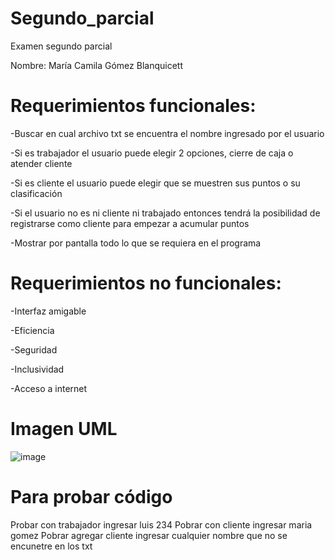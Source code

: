 # Segundo_parcial
Examen segundo parcial

Nombre: María Camila Gómez Blanquicett

# Requerimientos funcionales: 

-Buscar en cual archivo txt se encuentra el nombre ingresado por el usuario

-Si es trabajador el usuario puede elegir 2 opciones, cierre de caja o atender cliente
 
-Si es cliente el usuario puede elegir que se muestren sus puntos o su clasificación

-Si el usuario no es ni cliente ni trabajado entonces tendrá la posibilidad de registrarse como cliente para empezar a acumular puntos

-Mostrar por pantalla todo lo que se requiera en el programa

# Requerimientos no funcionales: 

-Interfaz amigable

-Eficiencia

-Seguridad

-Inclusividad

-Acceso a internet

# Imagen UML
![image](https://user-images.githubusercontent.com/98895057/171456055-c36f98ca-0323-4502-b931-91912cfc27fa.png)

# Para probar código
Probar con trabajador ingresar luis 234
Pobrar con cliente ingresar maria gomez 
Pobrar agregar cliente ingresar cualquier nombre que no se encunetre en los txt
